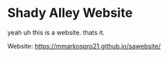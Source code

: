 # Shady Alley Website
yeah uh this is a website. thats it.

Website: https://mmarkospro21.github.io/sawebsite/